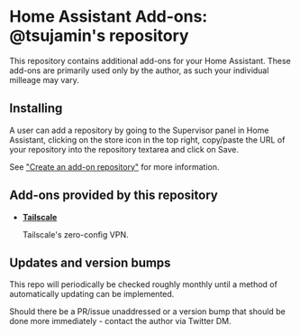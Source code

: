 # Home Assistant Add-ons: @tsujamin's repository

This repository contains additional add-ons for your Home Assistant.
These add-ons are primarily used only by the author, as such your individual milleage may vary.

## Installing

A user can add a repository by going to the Supervisor panel in Home Assistant, clicking on the store icon in the top right, copy/paste the URL of your repository into the repository textarea and click on Save.

See ["Create an add-on repository"](https://developers.home-assistant.io/docs/add-ons/repository/) for more information.

## Add-ons provided by this repository

- **[Tailscale](/tailscale/README.md)**

    Tailscale's zero-config VPN.

## Updates and version bumps

This repo will periodically be checked roughly monthly until a method of automatically updating can be implemented.

Should there be a PR/issue unaddressed or a version bump that should be done more immediately - contact the author via Twitter DM.
